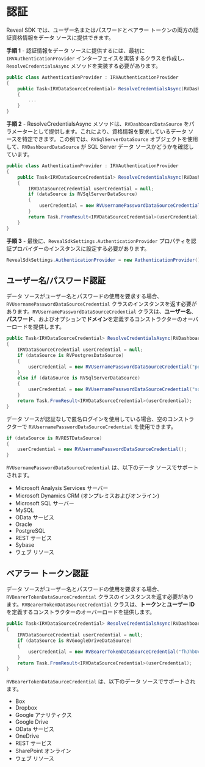 # 認証

Reveal SDK では、ユーザー名またはパスワードとベアラー トークンの両方の認証資格情報をデータ ソースに提供できます。

**手順 1** - 認証情報をデータ ソースに提供するには、最初に `IRVAuthenticationProvider` インターフェイスを実装するクラスを作成し、`ResolveCredentialsAsync` メソッドを実装する必要があります。

```cs
public class AuthenticationProvider : IRVAuthenticationProvider
{
    public Task<IRVDataSourceCredential> ResolveCredentialsAsync(RVDashboardDataSource dataSource)
    {
        ...
    }
}
```

**手順 2** - ResolveCredentialsAsync メソッドは、`RVDashboardDataSource` をパラメーターとして提供します。これにより、資格情報を要求しているデータ ソースを特定できます。この例では、`RVSqlServerDataSource` オブジェクトを使用して、`RVDashboardDataSource` が SQL Server データ ソースかどうかを確認しています。

```cs
public class AuthenticationProvider : IRVAuthenticationProvider
{
    public Task<IRVDataSourceCredential> ResolveCredentialsAsync(RVDashboardDataSource dataSource)
    {
        IRVDataSourceCredential userCredential = null;
        if (dataSource is RVSqlServerDataSource)
        {
            userCredential = new RVUsernamePasswordDataSourceCredential("sqlserveruser", "password");
        }
        return Task.FromResult<IRVDataSourceCredential>(userCredential);
    }
}
```

**手順 3** - 最後に、`RevealSdkSettings.AuthenticationProvider` プロパティを認証プロバイダーのインスタンスに設定する必要があります。

```cs
RevealSdkSettings.AuthenticationProvider = new AuthenticationProvider();
```

## ユーザー名/パスワード認証

データ ソースがユーザー名とパスワードの使用を要求する場合、`RVUsernamePasswordDataSourceCredential` クラスのインスタンスを返す必要があります。`RVUsernamePasswordDataSourceCredential` クラスは、**ユーザー名**、**パスワード**、およびオプションで**ドメイン**を定義するコンストラクターのオーバーロードを提供します。

```cs
public Task<IRVDataSourceCredential> ResolveCredentialsAsync(RVDashboardDataSource dataSource)
{
    IRVDataSourceCredential userCredential = null;
    if (dataSource is RVPostgresDataSource)
    {
        userCredential = new RVUsernamePasswordDataSourceCredential("postgresuser", "password");
    }
    else if (dataSource is RVSqlServerDataSource)
    {
        userCredential = new RVUsernamePasswordDataSourceCredential("sqlserveruser", "password", "domain");
    }
    return Task.FromResult<IRVDataSourceCredential>(userCredential);
}
```

データ ソースが認証なしで匿名ログインを使用している場合、空のコンストラクターで `RVUsernamePasswordDataSourceCredential` を使用できます。

```cs
if (dataSource is RVRESTDataSource)
{
    userCredential = new RVUsernamePasswordDataSourceCredential();
}
```

`RVUsernamePasswordDataSourceCredential` は、以下のデータ ソースでサポートされます。
- Microsoft Analysis Services サーバー
- Microsoft Dynamics CRM (オンプレミスおよびオンライン)
- Microsoft SQL サーバー
- MySQL
- OData サービス
- Oracle
- PostgreSQL
- REST サービス
- Sybase
- ウェブ リソース

## ベアラー トークン認証

データ ソースがユーザー名とパスワードの使用を要求する場合、`RVBearerTokenDataSourceCredential` クラスのインスタンスを返す必要があります。`RVBearerTokenDataSourceCredential` クラスは、**トークン**と**ユーザー ID** を定義するコンストラクターのオーバーロードを提供します。

```cs
public Task<IRVDataSourceCredential> ResolveCredentialsAsync(RVDashboardDataSource dataSource)
{
    IRVDataSourceCredential userCredential = null;
    if (dataSource is RVGoogleDriveDataSource)
    {
        userCredential = new RVBearerTokenDataSourceCredential("fhJhbUci0mJSUzi1nIiSint....", "user@company.com");
    }
    return Task.FromResult<IRVDataSourceCredential>(userCredential);
}
```

`RVBearerTokenDataSourceCredential` は、以下のデータ ソースでサポートされます。
- Box
- Dropbox
- Google アナリティクス
- Google Drive
- OData サービス
- OneDrive
- REST サービス
- SharePoint オンライン
- ウェブ リソース